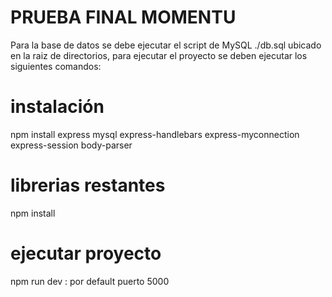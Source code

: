 # PRUEBA FINAL MOMENTU
Para la base de datos se debe ejecutar el script de MySQL ./db.sql ubicado en la raiz de directorios, para ejecutar el proyecto se deben ejecutar los siguientes comandos:

# instalación
npm install express mysql express-handlebars express-myconnection express-session body-parser

# librerias restantes 
npm install

# ejecutar proyecto
npm run dev : por default puerto 5000
